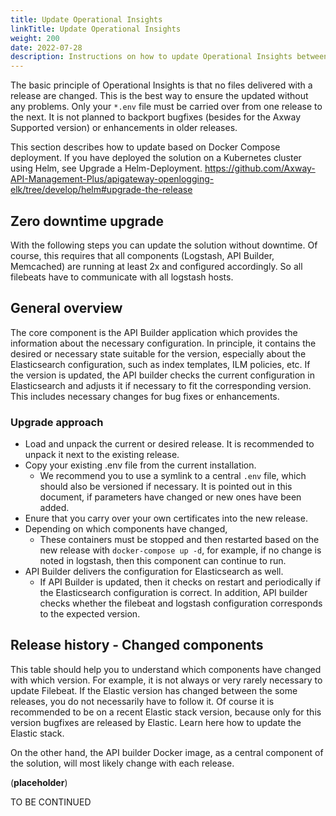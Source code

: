 ```yaml
---
title: Update Operational Insights
linkTitle: Update Operational Insights
weight: 200
date: 2022-07-28
description: Instructions on how to update Operational Insights between versions.
---
```


<!-- https://github.com/Axway-API-Management-Plus/apigateway-openlogging-elk/blob/develop/UPDATE.md -->

The basic principle of Operational Insights is that no files delivered with a release are changed. This is the best way to ensure the updated without any problems. Only your `*.env` file must be carried over from one release to the next. It is not planned to backport bugfixes (besides for the Axway Supported version) or enhancements in older releases.

This section describes how to update based on Docker Compose deployment. If you have deployed the solution on a Kubernetes cluster using Helm, see Upgrade a Helm-Deployment. <https://github.com/Axway-API-Management-Plus/apigateway-openlogging-elk/tree/develop/helm#upgrade-the-release>

## Zero downtime upgrade

With the following steps you can update the solution without downtime. Of course, this requires that all components (Logstash, API Builder, Memcached) are running at least 2x and configured accordingly. So all filebeats have to communicate with all logstash hosts.

## General overview

The core component is the API Builder application which provides the information about the necessary configuration. In principle, it contains the desired or necessary state suitable for the version, especially about the Elasticsearch configuration, such as index templates, ILM policies, etc. If the version is updated, the API builder checks the current configuration in Elasticsearch and adjusts it if necessary to fit the corresponding version. This includes necessary changes for bug fixes or enhancements.

### Upgrade approach

* Load and unpack the current or desired release. It is recommended to unpack it next to the existing release.
* Copy your existing .env file from the current installation.
    * We recommend you to use a symlink to a central `.env` file, which should also be versioned if necessary. It is pointed out in this document, if parameters have changed or new ones have been added.
* Enure that you carry over your own certificates into the new release.
* Depending on which components have changed,
    * These containers must be stopped and then restarted based on the new release with `docker-compose up -d`, for example, if no change is noted in logstash, then this component can continue to run.
* API Builder delivers the configuration for Elasticsearch as well.
    * If API Builder is updated, then it checks on restart and periodically if the Elasticsearch configuration is correct. In addition, API builder checks whether the filebeat and logstash configuration corresponds to the expected version.

## Release history - Changed components

This table should help you to understand which components have changed with which version. For example, it is not always or very rarely necessary to update Filebeat. If the Elastic version has changed between the some releases, you do not necessarily have to follow it. Of course it is recommended to be on a recent Elastic stack version, because only for this version bugfixes are released by Elastic. Learn here how to update the Elastic stack.

On the other hand, the API builder Docker image, as a central component of the solution, will most likely change with each release.

(**placeholder**)

TO BE CONTINUED